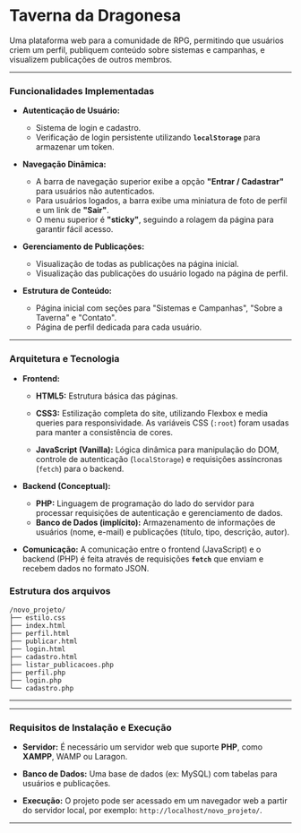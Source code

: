 # Taverna da Dragonesa

Uma plataforma web para a comunidade de RPG, permitindo que usuários criem um perfil, publiquem conteúdo sobre sistemas e campanhas, e visualizem publicações de outros membros.

---

### Funcionalidades Implementadas

* **Autenticação de Usuário:**
    * Sistema de login e cadastro.
    * Verificação de login persistente utilizando **`localStorage`** para armazenar um token.
   
* **Navegação Dinâmica:**
    * A barra de navegação superior exibe a opção **"Entrar / Cadastrar"** para usuários não autenticados.
    * Para usuários logados, a barra exibe uma miniatura de foto de perfil e um link de **"Sair"**.
    * O menu superior é **"sticky"**, seguindo a rolagem da página para garantir fácil acesso.
   
* **Gerenciamento de Publicações:**
    * Visualização de todas as publicações na página inicial.
    * Visualização das publicações do usuário logado na página de perfil.
   
* **Estrutura de Conteúdo:**
    * Página inicial com seções para "Sistemas e Campanhas", "Sobre a Taverna" e "Contato".
    * Página de perfil dedicada para cada usuário.

---

### Arquitetura e Tecnologia

* **Frontend:**
    * **HTML5:** Estrutura básica das páginas.
    * **CSS3:** Estilização completa do site, utilizando Flexbox e media queries para responsividade. As variáveis CSS (`:root`) foram usadas para manter a consistência de cores.
      
    * **JavaScript (Vanilla):** Lógica dinâmica para manipulação do DOM, controle de autenticação (`localStorage`) e requisições assíncronas (`fetch`) para o backend.
      
* **Backend (Conceptual):**
    * **PHP:** Linguagem de programação do lado do servidor para processar requisições de autenticação e gerenciamento de dados.
    * **Banco de Dados (implícito):** Armazenamento de informações de usuários (nome, e-mail) e publicações (título, tipo, descrição, autor).

* **Comunicação:** A comunicação entre o frontend (JavaScript) e o backend (PHP) é feita através de requisições **`fetch`** que enviam e recebem dados no formato JSON.

### Estrutura dos arquivos

    /novo_projeto/
    ├── estilo.css
    ├── index.html
    ├── perfil.html
    ├── publicar.html
    ├── login.html
    ├── cadastro.html
    ├── listar_publicacoes.php
    ├── perfil.php
    ├── login.php
    └── cadastro.php

---

---

### Requisitos de Instalação e Execução

* **Servidor:** É necessário um servidor web que suporte **PHP**, como **XAMPP**, WAMP ou Laragon.
  
* **Banco de Dados:** Uma base de dados (ex: MySQL) com tabelas para usuários e publicações.
  
* **Execução:** O projeto pode ser acessado em um navegador web a partir do servidor local, por exemplo: `http://localhost/novo_projeto/`.
  
---
